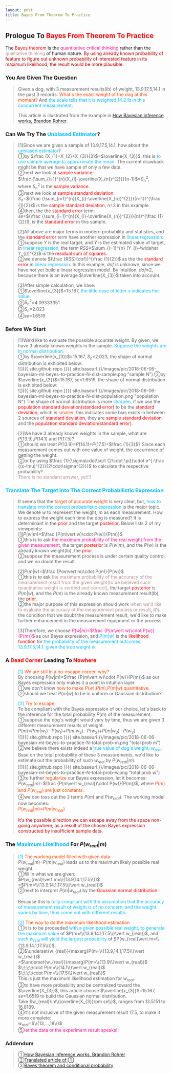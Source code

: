 ```yaml
---
layout: post
title: Bayes From Theorem To Practice
---
```


## Prologue To <font color="Red">Bayes From Theorem To Practice</font>
<p class="message">
The <font color="Red">Bayes theorem</font> is the <font color="DeepPink">quantitative critical thinking</font> rather than the <font color="RosyBrown">qualitative thinking</font> of human nature.  
<font color="#C20000">By using already known probability of feature to figure out unknown probability of interested feature in its maximum likelihood, the result would be more plausible.</font>
</p>

### You Are Given The Question
>Given a dog, with 3 measurement results(lb) of weight, $13.9$,$17.5$,$14.1$ in the past 3 records.  <font color="OrangeRed">What's the exact weight of the dog at this moment?</font>  And <font color="DeepSkyBlue">the scale tells that it is weighted 14.2 lb in this concurrent measurement</font>.  
>
>This article is illustrated from the example in [How Bayesian inference works, Brandon Rohrer](https://www.youtube.com/watch?v=5NMxiOGL39M).  

### Can We Try The <font color="DeepSkyBlue">Unbiased Estimator</font>?
>[1]Since we are given a sample of $13.9$,$17.5$,$14.1$, how about the <font color="DeepSkyBlue">unbiased estimator</font>?  
>&#10112;by $\frac {X_{1}+X_{2}+X_{3}}{3}$=$\overline{X_{3}}$, this is <font color="DeepSkyBlue">to use sample average to approximate the mean</font>.  The current drawback might be that we have sample of only a few data.  
>&#10113;next we look at <font color="Red">sample variance</font>:  
>$\frac {\sum_{i=1}^{n}(X_{i}-\overline{X_{n})^{2}}}{n-1}$=$S_{n}^{2}$,  
>where $S_{n}^{2}$ is the <font color="Red">sample variance</font>.  
>&#10114;next we look at <font color="Red">sample standard deviation</font>:  
>$S_{n}$=$(\frac {\sum_{i=1}^{n}(X_{i}-\overline{X_{n})^{2}}}{n-1})^{\frac {1}{2}}$ is the <font color="Red">sample standard deviation</font>, $n$=$3$ in this example.  
>&#10115;then, the the <font color="Red">standard error</font> term:  
>$se$=$(\frac {\sum_{i=1}^{n}(X_{i}-\overline{X_{n})^{2}}}{n})^{\frac {1}{2}}$, is the <font color="Red">standard error</font> in this sample.  
>
>[2]All above are major terms in modern probability and statistics, and the <font color="Red">standard error</font> term have another expression in <font color="DeepSkyBlue">linear regression</font>:  
>&#10112;suppose $Y$ is the real target, and $\widehat Y$ is the estimated value of target, in <font color="DeepSkyBlue">linear regression</font>, the term $RSS$=$\sum_{i=1}^{n} (Y_{i}-\widehat Y_{i})^{2}$ is the <font color="Red">residual sum of squares</font>.  
>&#10113;we denote $(\frac {RSS}{dof})^{\frac {1}{2}}$ as the the <font color="Red">standard error</font> in <font color="DeepSkyBlue">linear regression</font>.  In this example, $dof$ is unknown, since we have not yet build a linear regression model.  By intuition, $dof$=$2$, because there is an average $\overline{X_{3}}$ taken into account.  
>
>[3]After simple calculation, we have:  
>&#10112;$\overline{x_{3}}$=$15.167$, <font color="DeepSkyBlue">the little case of letter $x$ indicates the value</font>.  
>&#10113;$S_{n}^{2}$=$4.09333351$  
>&#10114;$S_{n}$=$2.023$  
>&#10115;$se$=$1.6519$  

### Before We Start
>[1]We'd like to evaluate the possible accurate weight.  By given, we have 3 already known weights in the sample.  <font color="DeepSkyBlue">Suppose the weights are in normal distribution.</font>  
>&#10112;by $\overline{x_{3}}$=$15.167$, $S_{n}$=$2.023$, the shape of normal distribution is exhibited below:  
![]({{ site.github.repo }}{{ site.baseurl }}/images/pic/2018-06-06-bayesian-ml-beyes-to-practice-N-dist-sample.png "sample N")
>&#10113;by $\overline{x_{3}}$=$15.167$, $se$=$1.6519$, the shape of normal distribution is exhibited below:  
![]({{ site.github.repo }}{{ site.baseurl }}/images/pic/2018-06-06-bayesian-ml-beyes-to-practice-N-dist-population.png "population N")
>The shape of normal distribution is more <font color="DeepSkyBlue">sharpen</font>, if we use the <font color="Red">population standard deviation(standard error)</font> to be the <font color="Red">standard deviation</font>, which is <font color="OrangeRed">smaller</font>, this indicates some bias exists in between 2 sources of <font color="Red">standard deviation</font>, they are <font color="Red">sample standard deviation</font> and the <font color="Red">population standard deviation(standard error)</font>.  
>
>[2]We have 3 already known weights in the sample, what are $P(13.9)$,$P(14.1)$ and $P(17.5)$?  
>&#10112;should we treat $P(13.9)$=$P(14.1)$=$P(17.5)$=$\frac {1}{3}$?  Since each measurement comes out with one value of weight, the occurrence of getting the weight.  
>&#10113;or by using $\frac {1}{\sigma\cdot\sqrt {2\cdot \pi}}\cdot e^{-\frac {(x-\mu)^{2}}{2\cdot\sigma^{2}}}$ to calculate the respective probability?  
><font color="RosyBrown">There is no standard answer, yet!!!</font>  

### <font color="DeepSkyBlue">Translate The Target Into The Correct Probabilistic Expression</font>
>It seems that the <font color="OrangeRed">target of accurate weight</font> is very clear, but, <font color="DeepSkyBlue">how to translate into the correct probabilistic expression</font> is the major topic.  
>We denote $w$ to represent the weight, $m$ as each measurement.  How to express the weight each time the dog is measured?  It is determinant in the <font color="Red">prior</font> and the target <font color="Red">posterior</font>.  Below lists 2 of my viewpoints:  
>[1]$P(w\vert m)$=$\frac {P(m\vert w)\cdot P(w)}{P(m)}$  
>&#10112;this is to ask <font color="DeepPink">the maximum probability of the real weight from the given measurement</font>, the target <font color="Red">posterior</font> is $P(w\vert m)$, and the $P(w)$ is the already known weight(lb), the <font color="Red">prior</font>.  
>&#10113;suppose the measurement process is under certain quality control, and we no doubt the result.  
>
>[2]$P(m\vert w)$=$\frac {P(w\vert m)\cdot P(m)}{P(w)}$  
>&#10112;this is to ask <font color="RosyBrown">the maximum probability of the accuracy of the measurement result from the given weight(to be believed such quantitative weight is verified and correct)</font>, the target <font color="Red">posterior</font> is $P(m\vert w)$, and the $P(m)$ is the already known measurement result(lb), the <font color="Red">prior</font>.  
>&#10113;the major purpose of this expression should work <font color="RosyBrown">when we'd like to evaluate the accuracy of the measurement process or result</font>, it's the condition that we doubt the measurement result, we'd like to make further enhancement in the measurement equipment or the process.  
>
>[3]Therefore, we choose <font color="DeepPink">$P(w\vert m)$=$\frac {P(m\vert w)\cdot P(w)}{P(m)}$</font> as our Bayes expression, and <font color="DeepSkyBlue">$P(m\vert w)$</font> is the <font color="Red">likelihood function</font> for <font color="DeepSkyBlue">the probability of the measurement outcomes, $13.9$,$17.5$,$14.1$, given the true weight $w$</font>.  

### A <font color="Red">Dead Corner</font> Leading To <font color="Red">Nowhere</font>
><font color="DeepSkyBlue">[1]</font>
><font color="OrangeRed">We are still in a no-escape corner, why?</font>  
>By choosing $P(w\vert m)$=$\frac {P(m\vert w)\cdot P(w)}{P(m)}$ as our Bayes expression only makes it a point in intuition layer.  
>&#10112;we don't know <font color="OrangeRed">how to make $P(w)$,$P(m)$,$P(m\vert w)$ quantitative</font>.  
>&#10113;should we treat $P(m\vert w)$ to be in uniform or Gaussian distribution?  
>
><font color="DeepSkyBlue">[2]</font>
><font color="OrangeRed">Try to escape.</font>  
>To be compliant with the Bayes expression of our choice, let's back to the inference for the total probability $P(m)$ of the measurement.  
>&#10112;suppose the dog's weight would vary by time, thus we are given 3 different measurement results of weight.  
>$P(m)$=$P(m\vert w_{1})\cdot P(w_{1})$+$P(m\vert w_{2})\cdot P(w_{2})$+$P(m\vert w_{3})\cdot P(w_{3})$  
![]({{ site.github.repo }}{{ site.baseurl }}/images/pic/2018-06-06-bayesian-ml-beyes-to-practice-N-total-prob-m.png "total prob m")
>&#10113;we believe there exists indeed a <font color="DeepSkyBlue">true value of dog's weight, $w_{real}$</font>.  Base on the total probability of these 3 measurements, we'd like to estimate out the probability of such $w_{real}$ by $P(w_{real}\vert m)$.  
![]({{ site.github.repo }}{{ site.baseurl }}/images/pic/2018-06-06-bayesian-ml-beyes-to-practice-N-total-prob-w.png "total prob w")
>&#10114;to further <font color="OrangeRed">regularize</font> our Bayes expression, let it becomes:  
>$P(w_{real}\vert m)$=$\frac {P(m\vert w_{real})\cdot P(w)}{P(m)}$, where <font color="OrangeRed">$P(m)$ and $P(w_{real})$ are just constants</font>.  
>&#10115;we can toss out the 2 terms $P(m)$ and $P(w_{real})$.  The working model now becomes:  
><font color="OrangeRed">$P(w_{real}\vert m)$=$P(m\vert w_{real})$</font>  
>
><font color="C20000">It's the possible direction we can escape away from the space non-going anywhere, as a result of the chosen Bayes expression constructed by insufficient sample data.</font>  

### The <font color="DeepSkyBlue">Maximum Likelihood</font> For $P(w_{real}\vert m)$
><font color="DeepSkyBlue">[1]</font>
><font color="OrangeRed">The working model filled with given data</font>  
>$P(w_{real}\vert m)$=$P(m\vert w_{real})$ leads us to the maximum likely possible real weight.  
>&#10112;fill in what we are given:  
>$P(w_{real}\vert m=\\{13.9,14.1,17.5\\})$  
>=$P(m=\\{13.9,14.1,17.5\\}\vert w_{real})$  
>&#10113;next to interpret $P(m\vert w_{real})$ by the <font color="Red">Gaussian normal distribution</font>.  
>
>Because this is <font color="DeepSkyBlue">fully compliant with the assumption that the accuracy of measurement result of weight is of no concern, and the weight varies by time, thus come out with different results</font>.  
>
><font color="DeepSkyBlue">[2]</font>
><font color="OrangeRed">The way to do the maximum likelihood estimation</font>  
>&#10112;it is to be proceeded <font color="DeepSkyBlue">with a given possible real weight, to generate the maximum value</font> of $P(m=\\{13.9,14.1,17.5\\}\vert w_{real})$, and <font color="DeepSkyBlue">such $w_{real}$ will yield the largest probability</font> of $P(w_{real}\vert m=\\{13.9,14.1,17.5\\})$.  
>&#10113;$\underset{w_{real}}{maxarg}P(m=\\{13.9,14.1,17.5\\}\vert w_{real})$  
>=$\underset{w_{real}}{maxarg}P(m=\\{13.9\\}\vert w_{real})$  
>$\;\;\;\;\cdot P(m=\\{14.1\\}\vert w_{real})$  
>$\;\;\;\;\cdot P(m=\\{17.5\\}\vert w_{real})$  
>This is just the maximum likelihood estimation for $w_{real}$.  
>&#10114;to have more probability and be centralized toward the $\overline{X_{3}}$, this article choose $\overline{x_{3}}$=$15.167$, $se$=$1.6519$ to build the Gaussian normal distribution.  
>Take $w_{real}\in\\{\overline{X_{3}}\pm se\\}$, ranges from $13.5151$ to $16.8189$.  
>&#10115;it's not inclusive of the given measurement result $17.5$, to make it more complete:  
>$w_{real}$=$\\{13,...,18\\}$  
>&#10116;<font color="DeepPink">let the data or the experiment result speaks!!</font>  

### Addendum
>&#10112;[How Bayesian inference works, Brandon Rohrer](https://www.youtube.com/watch?v=5NMxiOGL39M)  
>&#10113;[Translated article of &#10112;](https://brohrer.mcknote.com/zh-Hant/statistics/how_bayesian_inference_works.html)  
>&#10114;[Bayes theorem and conditional probability](https://ccjou.wordpress.com/2016/02/01/%E6%A2%9D%E4%BB%B6%E6%A9%9F%E7%8E%87%E8%88%87%E8%B2%9D%E6%B0%8F%E5%AE%9A%E7%90%86/)  

<!-- Γ -->
<!-- \Omega -->
<!-- \cap intersection -->
<!-- \cup union -->
<!-- \frac{\Gamma(k + n)}{\Gamma(n)} \frac{1}{r^k}  -->
<!-- \mbox{\large$\vert$}\nolimits_0^\infty -->
<!-- \vert_0^\infty -->
<!-- \vert_{0.5}^{\infty} -->
<!-- &prime; ′ -->
<!-- &Prime; ″ -->
<!-- $E\lbrack X\rbrack$ -->
<!-- \widehat X -->
<!-- \overline{X_n} -->
<!-- \underset{w_{real}}{maxarg} -->
<!-- \underset{Succss}P -->
<!-- \frac{{\overline {X_n}}-\mu}{S/\sqrt n} -->
<!-- \lim_{t\rightarrow\infty} -->
<!-- \int_{0}^{a}\lambda\cdot e^{-\lambda\cdot t}\operatorname dt -->

<!-- Notes -->
<!-- <font color="OrangeRed">items, verb, to make it the focus</font> -->
<!-- <font color="Red">KKT</font> -->
<!-- <font color="Red">SMO heuristics</font> -->
<!-- <font color="Red">F</font> distribution -->
<!-- <font color="Red">t</font> distribution -->
<!-- <font color="DeepSkyBlue">suggested item, soft item</font> -->
<!-- <font color="RoyalBlue">old alpha, quiz, example</font> -->
<!-- <font color="Green">new alpha</font> -->

<!-- <font color="#C20000">conclusion, finding, more details</font> -->
<!-- <font color="DeepPink">positive conclusion, finding</font> -->
<!-- <font color="RosyBrown">negative conclusion, finding</font> -->

<!-- <font color="#00ADAD">policy</font> -->
<!-- <font color="#6100A8">full observable</font> -->
<!-- <font color="#FFAC12">partial observable</font> -->
<!-- <font color="#EB00EB">stochastic</font> -->
<!-- <font color="#8400E6">state transition</font> -->
<!-- <font color="#D600D6">discount factor gamma $\gamma$</font> -->
<!-- <font color="#D600D6">$V(S)$</font> -->
<!-- <font color="#9300FF">immediate reward R(S)</font> -->

<!-- ### <font color="RoyalBlue">Example</font>: Illustration By Rainy And Sunny Days In One Week -->
<!-- <font color="RoyalBlue">[Question]</font> -->
<!-- <font color="DeepSkyBlue">[Answer]</font> -->

<!-- 
[1]Given the vehicles pass through a highway toll station is $6$ per minute, what is the probability that no cars within $30$ seconds?
><font color="DeepSkyBlue">[1]</font>
><font color="OrangeRed">Given the vehicles pass through a highway toll station is $6$ per minute, what is the probability that no cars within $30$ seconds?</font>  
-->

<!-- https://www.medcalc.org/manual/gamma_distribution_functions.php -->
<!-- https://www.statlect.com/probability-distributions/student-t-distribution#hid5 -->
<!-- http://www.wiris.com/editor/demo/en/ -->
<!-- http://www.astroml.org/book_figures/chapter3/fig_gaussian_distribution.html -->